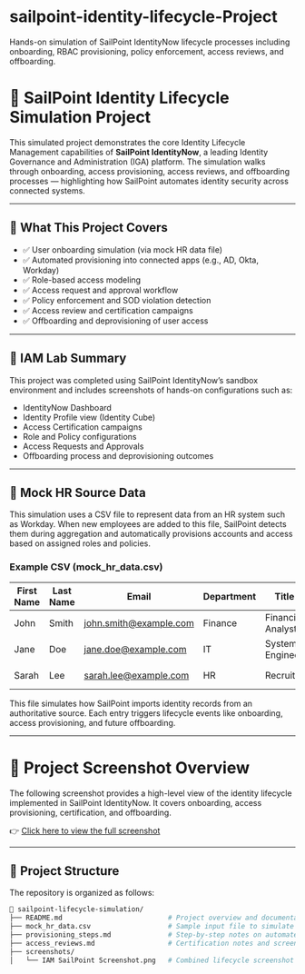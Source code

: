 # sailpoint-identity-lifecycle-Project
Hands-on simulation of SailPoint IdentityNow lifecycle processes including onboarding, RBAC provisioning, policy enforcement, access reviews, and offboarding.

# 🔐 SailPoint Identity Lifecycle Simulation Project

This simulated project demonstrates the core Identity Lifecycle Management capabilities of **SailPoint IdentityNow**, a leading Identity Governance and Administration (IGA) platform. The simulation walks through onboarding, access provisioning, access reviews, and offboarding processes — highlighting how SailPoint automates identity security across connected systems.

---

## 🚀 What This Project Covers

- ✅ User onboarding simulation (via mock HR data file)
- ✅ Automated provisioning into connected apps (e.g., AD, Okta, Workday)
- ✅ Role-based access modeling
- ✅ Access request and approval workflow
- ✅ Policy enforcement and SOD violation detection
- ✅ Access review and certification campaigns
- ✅ Offboarding and deprovisioning of user access

---

## 🧪 IAM Lab Summary

This project was completed using SailPoint IdentityNow’s sandbox environment and includes screenshots of hands-on configurations such as:

- IdentityNow Dashboard
- Identity Profile view (Identity Cube)
- Access Certification campaigns
- Role and Policy configurations
- Access Requests and Approvals
- Offboarding process and deprovisioning outcomes

---

## 🧾 Mock HR Source Data

This simulation uses a CSV file to represent data from an HR system such as Workday. When new employees are added to this file, SailPoint detects them during aggregation and automatically provisions accounts and access based on assigned roles and policies.

### Example CSV (mock_hr_data.csv)

| First Name | Last Name | Email                  | Department | Title              | Start Date  |
|------------|-----------|------------------------|------------|--------------------|-------------|
| John       | Smith     | john.smith@example.com | Finance    | Financial Analyst  | 2025-07-01  |
| Jane       | Doe       | jane.doe@example.com   | IT         | Systems Engineer   | 2025-07-02  |
| Sarah      | Lee       | sarah.lee@example.com  | HR         | Recruiter          | 2025-07-03  |

This file simulates how SailPoint imports identity records from an authoritative source. Each entry triggers lifecycle events like onboarding, access provisioning, and future offboarding.

---

# 📸 Project Screenshot Overview

The following screenshot provides a high-level view of the identity lifecycle implemented in SailPoint IdentityNow. It covers onboarding, access provisioning, certification, and offboarding.

👉 [Click here to view the full screenshot](IAM%20SailPoint%20Screenshot.png)

---

## 📂 Project Structure

The repository is organized as follows:

```bash
📁 sailpoint-lifecycle-simulation/
├── README.md                          # Project overview and documentation
├── mock_hr_data.csv                   # Sample input file to simulate HR source data
├── provisioning_steps.md              # Step-by-step notes on automated provisioning
├── access_reviews.md                  # Certification notes and screenshots
├── screenshots/
│   └── IAM SailPoint Screenshot.png   # Combined lifecycle screenshot from SailPoint
